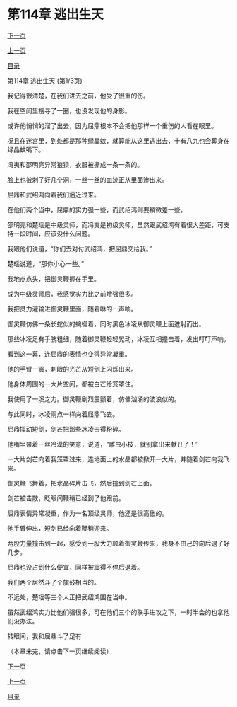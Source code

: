 <h1>第114章   逃出生天</h1>
            <div><p><a href="./0340_%E7%AC%AC114%E7%AB%A0_%E9%80%83%E5%87%BA%E7%94%9F%E5%A4%A9.md">下一页</a></p><p><a href="./0338_%E7%AC%AC113%E7%AB%A0_%E7%99%BD%E7%9C%BC%E7%8B%BC.md">上一页</a></p><p><a href="../">目录</a></p></div>
            <div><p>第114章   逃出生天 (第1/3页)</p><p>我记得很清楚，在我们进去之前，他受了很重的伤。</p><p>我在空间里搜寻了一圈，也没发现他的身影。</p><p>或许他悄悄的溜了出去，因为屈鼎根本不会把他那样一个重伤的人看在眼里。</p><p>况且在迷宫里，到处都是那种绿晶蚊，就算能从这里逃出去，十有八九也会葬身在绿晶蚊嘴下。</p><p>冯夷和邵明亮异常狼狈，衣服被撕成一条一条的。</p><p>脸上也被刺了好几个洞，一丝一丝的血迹正从里面渗出来。</p><p>屈鼎和武绍鸿向着我们逼近过来。</p><p>在他们两个当中，屈鼎的实力强一些，而武绍鸿则要稍微差一些。</p><p>邵明亮和楚瑶是中级灵师，而冯夷是初级灵师，虽然跟武绍鸿有着很大差距，可支持一段时间，应该没什么问题。</p><p>我跟他们说道，“你们去对付武绍鸿，把屈鼎交给我。”</p><p>楚瑶说道，“那你小心一些。”</p><p>我地点点头，把御灵鞭握在手里。</p><p>成为中级灵师后，我感觉实力比之前增强很多。</p><p>我把灵力灌输进御灵鞭里面，随着咻的一声响。</p><p>御灵鞭仿佛一条长蛇似的蜿蜒着，同时黑色冰凌从御灵鞭上面迸射而出。</p><p>那些冰凌足有手腕粗细，随着御灵鞭轻轻晃动，冰凌互相撞击着，发出叮叮声响。</p><p>看到这一幕，连屈鼎的表情也变得异常凝重。</p><p>他的手臂一震，刺眼的光芒从短剑上闪烁出来。</p><p>他身体周围的一大片空间，都被白芒给笼罩住。</p><p>我使用了一溪之力。御灵鞭剧烈震颤着，仿佛汹涌的波浪似的。</p><p>与此同时，冰凌雨点一样向着屈鼎飞去。</p><p>屈鼎挥动短剑，剑芒把那些冰凌击得粉碎。</p><p>他嘴里带着一丝冷漠的笑意，说道，“雕虫小技，就别拿出来献丑了！”</p><p>一大片剑芒向着我笼罩过来，连地面上的水晶都被掀开一大片，并随着剑芒向我飞来。</p><p>御灵鞭飞舞着，把水晶碎片击飞，然后撞到剑芒上面。</p><p>剑芒被击散，眨眼间鞭稍已经到了他跟前。</p><p>屈鼎表情异常凝重，作为一名顶级灵师，他还是很高傲的。</p><p>他手臂伸出，短剑已经向着鞭稍迎来。</p><p>两股力量撞击到一起，感受到一股大力顺着御灵鞭传来，我身不由己的向后退了好几步。</p><p>屈鼎也没占到什么便宜，同样被震得不停后退着。</p><p>我们两个居然斗了个旗鼓相当的。</p><p>不远处，楚瑶等三个人正把武绍鸿围在当中。</p><p>虽然武绍鸿实力比他们强很多，可在他们三个的联手进攻之下，一时半会的也拿他们没办法。</p><p>转眼间，我和屈鼎斗了足有</p><p>（本章未完，请点击下一页继续阅读）</p></div>
            <div><p><a href="./0340_%E7%AC%AC114%E7%AB%A0_%E9%80%83%E5%87%BA%E7%94%9F%E5%A4%A9.md">下一页</a></p><p><a href="./0338_%E7%AC%AC113%E7%AB%A0_%E7%99%BD%E7%9C%BC%E7%8B%BC.md">上一页</a></p><p><a href="../">目录</a></p></div>
